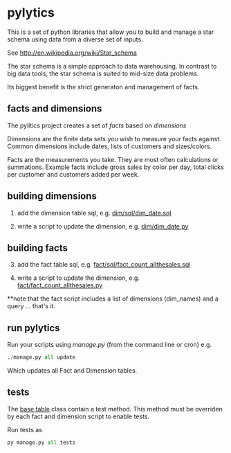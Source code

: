pylytics
========

This is a set of python libraries that allow you to build and manage a star schema using data from a diverse set of inputs.

See http://en.wikipedia.org/wiki/Star_schema

The star schema is a simple approach to data warehousing.  In contrast to big data tools, the star schema is suited to mid-size data problems.

Its biggest benefit is the strict generaton and management of facts.

facts and dimensions
--------------------
The pylitics project creates a set of *facts* based on *dimensions*

Dimensions are the finite data sets you wish to measure your facts against.  Common dimensions include dates, lists of customers and sizes/colors.

Facts are the measurements you take.  They are most often calculations or summations.  Example facts include gross sales by color per day, total clicks per customer and customers added per week.

building dimensions
-------------------
1) add the dimension table sql, e.g. [dim/sql/dim_date.sql](examples/dim/sql/dim_date.sql)

2) write a script to update the dimension, e.g. [dim/dim_date.py](examples/dim/dim_date.py)

building facts
--------------
3) add the fact table sql, e.g. [fact/sql/fact_count_allthesales.sql](examples/fact/sql/fact_count_allthesales.sql)

4) write a script to update the dimension, e.g. [fact/fact_count_allthesales.py](examples/fact/sql/dim_date.sql)

**note that the fact script includes a list of dimensions (dim_names) and a query ... that's it.

run pylytics
------------
Run your scripts using *manage.py* (from the command line or cron)
e.g.
``` python
./manage.py all update
```

Which updates all Fact and Dimension tables.

tests
-----
The [base table](library/table.py) class contain a test method.  This method must be overriden by each fact and dimension script to enable tests.

Run tests as
```python
py manage.py all tests
```
